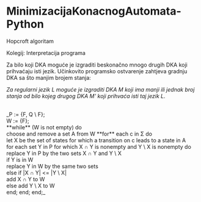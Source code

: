 # MinimizacijaKonacnogAutomata-Python
Hopcroft algoritam

Kolegij: Interpretacija programa

Za bilo koji DKA moguće je izgraditi beskonačno mnogo drugih DKA koji prihvaćaju isti jezik. Učinkovito programsko ostvarenje zahtjeva gradnju DKA sa što manjim brojem stanja:

_Za regularni jezik L moguće je izgraditi DKA M koji ima manji ili jednak broj stanja od bilo kojeg drugog DKA M' koji prihvaća isti taj jezik L._

<br />
_P := {F, Q \ F};<br />
W := {F};<br />
**while** (W is not empty) do<br />
     choose and remove a set A from W 
     **for** each c in Σ do <br />
          let X be the set of states for which a transition on c leads to a state in A <br />
          for each set Y in P for which X ∩ Y is nonempty and Y \ X is nonempty do <br />
               replace Y in P by the two sets X ∩ Y and Y \ X <br />
               if Y is in W <br />
                    replace Y in W by the same two sets <br />
               else
                    if |X ∩ Y| <= |Y \ X| <br />
                         add X ∩ Y to W <br />
                    else
                         add Y \ X to W <br />
          end;
     end;
end;_

